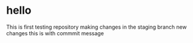 # hello
This is first testing repository 
making changes in the staging branch 
new changes 
this is with commmit message 
